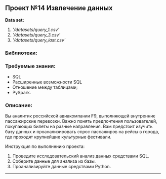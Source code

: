 ## Проект №14 Извлечение данных

**Data set:** 
1. *'/datasets/query_1.csv'*
2. *'/datasets/query_3.csv'*
3. *'/datasets/query_last.csv'*

### Библиотеки:

### Требуемые знания:
* SQL
* Расширенные возможности SQL
* Отношение между таблицами;
* PySpark.
 

### Описание:

Вы аналитик российской авиакомпании F9, выполняющей внутренние пассажирские перевозки. Важно понять предпочтения пользователей, покупающих билеты на разные направления.
Вам предстоит изучить базу данных и проанализировать спрос пассажиров на рейсы в города, где проходят крупнейшие культурные фестивали.

Инструкция по выполнению проекта:
1. Проведите исследовательский анализ данных средствами SQL.
2. Соберите данные для анализа из базы.
3. Проанализируйте данные средствами Python.

---
